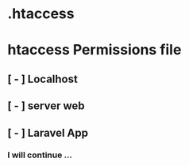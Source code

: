 
 # .htaccess


# htaccess Permissions file 


## [ - ] Localhost
## [ - ] server web 
## [ - ] Laravel App 



### I will continue ... 
